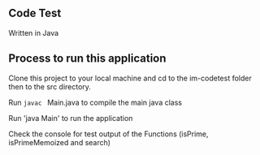 ## Code Test

Written in Java


## Process to run this application

Clone this project to your local machine and cd to the im-codetest folder then to the src directory.

Run `javac ` Main.java to compile the main java class

Run 'java Main' to run the application

Check the console for test output of the Functions (isPrime, isPrimeMemoized and search)




